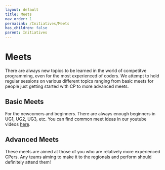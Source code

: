 ```yaml
---
layout: default
title: Meets
nav_order: 1
permalink: /Initiatives/Meets
has_children: false
parent: Initiatives
---
```


# Meets
There are always new topics to be learned in the world of competitve programming, even for the most experienced of coders. We attempt to hold regular sessions on various different topics ranging from basic meets for people just getting started with CP to more advanced meets. 

## Basic Meets
For the newcomers and beginners. There are always enough beginners in UG1, UG2, UG3, etc. You can find common meet ideas in our youtube videos [here](https://www.youtube.com/channel/UCVfvb0BPfXW0aFgzHWsGmjQ).

## Advanced Meets
These meets are aimed at those of you who are relatively more experienced CPers. Any teams aiming to make it to the regionals and perform should definitely attend them!